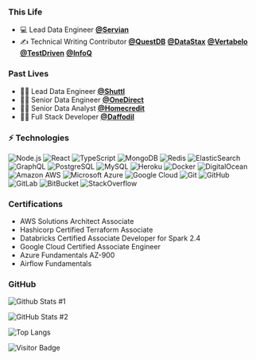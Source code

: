 ### This Life

* 💻 Lead Data Engineer **[@Servian](https://servian.com/)**
* ✍️ Technical Writing Contributor **[@QuestDB](https://questdb.io/)**  **[@DataStax](https:://datastax.com/)**  **[@Vertabelo](https://vertabelo.com/)** **[@TestDriven](https://testdriven.io)**  **[@InfoQ](https://infoq.com/)** 

### Past Lives

* 🐱‍🚀 Lead Data Engineer **[@Shuttl](https://shuttl.com)**
* 🐱‍👤 Senior Data Engineer **[@OneDirect](https://onedirect.in)**
* 🐱‍👓 Senior Data Analyst **[@Homecredit](https://homecredit.co.in)**
* 🐱‍💻 Full Stack Developer **[@Daffodil](https://daffodilsw.com)**

### ⚡ Technologies

![Node.js](https://img.shields.io/badge/-Nodejs-3c873a?style=flat-square&logo=Node.js&labelColor=white) ![React](https://img.shields.io/badge/-React-61DBFB?style=flat-square&logo=react&labelColor=white) ![TypeScript](https://img.shields.io/badge/-TypeScript-007acc?style=flat-square&logo=typescript&labelColor=white) ![MongoDB](https://img.shields.io/badge/-MongoDB-4DB33D?style=flat-square&logo=mongodb&labelColor=white) ![Redis](https://img.shields.io/badge/-Redis-D82C20?style=flat-square&logo=Redis&labelColor=white) ![ElasticSearch](https://img.shields.io/badge/-ElasticSearch-5da4dc?style=flat-square&logo=elasticsearch&labelColor=40769e) ![GraphQL](https://img.shields.io/badge/-GraphQL-e535ab?style=flat-square&logo=graphql&labelColor=ee7aa4) ![PostgreSQL](https://img.shields.io/badge/-PostgreSQL-0064a5?style=flat-square&logo=postgresql&labelColor=white) ![MySQL](https://img.shields.io/badge/-MySQL-00758F?style=flat-square&logo=mysql&labelColor=F29111) ![Heroku](https://img.shields.io/badge/-Heroku-430098?style=flat-square&logo=heroku&labelColo) ![Docker](https://img.shields.io/badge/-Docker-0db7ed?style=flat-square&logo=docker&labelColor=white) ![DigitalOcean](https://img.shields.io/badge/-Digital%20Ocean-0080FF?style=flat-square&logo=digitalocean&labelColor=white) ![Amazon AWS](https://img.shields.io/badge/Amazon%20AWS-ff9900?style=flat-square&logo=amazon-aws&labelColor=000000) ![Microsoft Azure](https://img.shields.io/badge/Microsoft%20Azure-008AD7?style=flat-square&logo=microsoft-azure) ![Google Cloud](https://img.shields.io/badge/Google%20Cloud-4285F4?style=flat-square&logo=google-cloud&labelColor=white) ![Git](https://img.shields.io/badge/-Git-F1502F?style=flat-square&logo=git&labelColor=white) ![GitHub](https://img.shields.io/badge/-GitHub-171515?style=flat-square&logo=github) ![GitLab](https://img.shields.io/badge/-GitLab-e24329?style=flat-square&logo=gitlab&labelColor=white) ![BitBucket](https://img.shields.io/badge/-BitBucket-253858?style=flat-square&logo=bitbucket) ![StackOverflow](https://img.shields.io/badge/Stack_Overflow-FE7A16?style=flat-square&logo=stack-overflow&logoColor=white)

### Certifications

* AWS Solutions Architect Associate
* Hashicorp Certified Terraform Associate
* Databricks Certified Associate Developer for Spark 2.4
* Google Cloud Certified Associate Engineer
* Azure Fundamentals AZ-900
* Airflow Fundamentals

### GitHub

![Github Stats #1](https://github-readme-stats.vercel.app/api?username=kovid-r&count_private=true&show_icons=true&include_all_commits=true&layout=compact)

![GitHub Stats #2](https://github-readme-streak-stats.herokuapp.com/?user=kovid-r&layout=compact) 

![Top Langs](https://github-readme-stats.vercel.app/api/top-langs/?username=kovid-r&layout=compact)

![Visitor Badge](https://visitor-badge.laobi.icu/badge?page_id=kovid-r.kovid-r)
